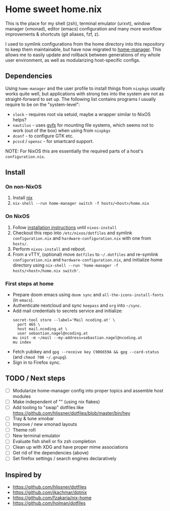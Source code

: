 # Home sweet home.nix

This is the place for my shell (zsh), terminal emulator (urxvt), window manager
(xmonad), editor (emacs) configuration and many more workflow improvements &
shortcuts (git aliases, fzf, z).

I used to symlink configurations from the home directory into this repository to
keep them maintainable, but have now migrated to
[home-manager](https://github.com/nix-community/home-manager). This allows me to
easily update and rollback between generations of my whole user environment, as
well as modularizing host-specific configs.

## Dependencies

Using `home-manager` and the user profile to install things from `nixpkgs`
usually works quite well, but applications with strong ties into the system are
not as straight-forward to set up. The following list contains programs I
usually require to be on the "system-level":

* `slock` - requires root via setuid, maybe a wrapper similar to NixOS helps?
* `nautilus` - uses
  [gvfs](https://wiki.archlinux.org/index.php/File_manager_functionality#Mounting)
  for mounting file systems, which seems not to work (out of the box) when using
  from `nixpkgs`
* `dconf` - to configure GTK etc.
* `pcscd` / `opensc` - for smartcard support.

NOTE: For NixOS this are essentially the required parts of a host's
`configuration.nix`.

## Install

### On non-NixOS

1. Install [nix](https://nixos.org/download.html)
2. `nix-shell --run home-manager switch -f hosts/<host>/home.nix`

### On NixOS

1. Follow [installation instructions](https://nixos.org/manual/nixos/stable/index.html#sec-installation-installing) until `nixos-install`
2. Checkout this repo into `/etc/nixos/dotfiles` and symlink `configuration.nix`
   and `hardware-configuration.nix` with one from `hosts/`.
3. Perform `nixos-install` and reboot.
4. From a vTTY, (optional) move `dotfiles` to `~/.dotfiles` and re-symlink
   `configuration.nix` and `hardware-configuration.nix`, and initialize home
   directory using `nix-shell --run 'home-manager -f hosts/<host>/home.nix switch'`.

### First steps at home

- Prepare doom emacs using `doom sync` and `all-the-icons-install-fonts` (in `emacs`).
- Authenticate nextcloud and sync `keepass` and `org` into `~/sync`.
- Add mail credentials to secrets service and initialize:
  ```
  secret-tool store --label='Mail ncoding.at' \
    port 465 \
    host mail.ncoding.at \
    user sebastian.nagel@ncoding.at
  mu init -m ~/mail --my-address=sebastian.nagel@ncoding.at
  mu index
  ```
- Fetch yubikey and `gpg --receive key C906659A && gpg --card-status` (and `chmod 700 ~/.gnupg`).
- Sign in to Firefox sync.

## TODO / Next steps

- [ ] Modularize home-manager config into proper topics and assemble host modules
- [ ] Make independent of "<nixpkgs>" (using nix flakes)
- [ ] Add tooling to "swap" dotfiles like https://github.com/hlissner/dotfiles/blob/master/bin/hey
- [ ] Tray & tune xmobar
- [ ] Improve / new xmonad layouts
- [ ] Theme rofi
- [ ] New terminal emulator
- [ ] Evaluate fish shell or fix zsh completion
- [ ] Clean up with XDG and have proper mime associations
- [ ] Get rid of the dependencies (above)
- [ ] Set firefox settings / search engines declaratively

## Inspired by

- https://github.com/hlissner/dotfiles
- https://github.com/jkachmar/dotnix
- https://github.com/fzakaria/nix-home
- https://github.com/holman/dotfiles
